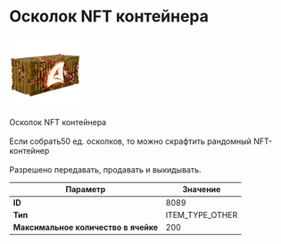 # Осколок NFT контейнера

![Item Image](../img/8089.webp?raw=true)

Осколок NFT контейнера<br><br>Если собрать50 ед. осколков, то можно скрафтить рандомный NFT-контейнер<br><br>Разрешено передавать, продавать и выкидывать.


| Параметр | Значение |
|----------|----------|
| **ID** | 8089 |
| **Тип** | ITEM_TYPE_OTHER |
| **Максимальное количество в ячейке** | 200 |

